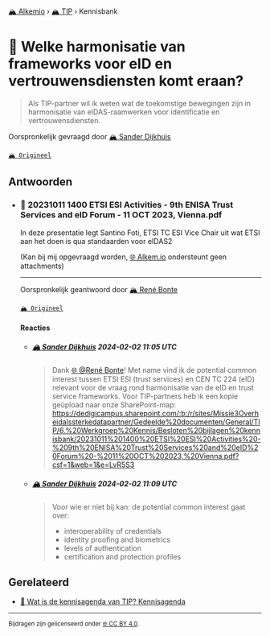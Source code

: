 [🏔️ Alkemio](https://welcome.alkem.io/) › [🏔️ TIP](https://alkem.io/tip/dashboard) › Kennisbank
# 📄 Welke harmonisatie van frameworks voor eID en vertrouwensdiensten komt eraan?
>Als TIP-partner wil ik weten wat de toekomstige bewegingen zijn in harmonisatie van eIDAS-raamwerken voor identificatie en vertrouwensdiensten.

Oorspronkelijk gevraagd door [🏔️ Sander Dijkhuis](https://alkem.io/user/sander-dijkhuis-3912)

[`🏔️ Origineel`](https://alkem.io/tip/collaboration/welkeharmonisatiev-4038)

## Antwoorden
- ### <a id="202310111400etsie-1922"></a> 📌 20231011 1400 ETSI ESI Activities - 9th ENISA Trust Services and eID Forum - 11 OCT 2023, Vienna.pdf
  In deze presentatie legt Santino Foti, ETSI TC ESI Vice Chair uit wat ETSI aan het doen is qua standaarden voor eIDAS2
  
  (Kan bij mij opgevraagd worden, [🌐 Alkem.io](http://Alkem.io) ondersteunt geen attachments)

  ***
  Oorspronkelijk geantwoord door [🏔️ René Bonte](https://alkem.io/tip/collaboration/welkeharmonisatiev-4038/posts/202310111400etsie-1922)

  [`🏔️ Origineel`](https://alkem.io/tip/collaboration/welkeharmonisatiev-4038/posts/202310111400etsie-1922)

  #### Reacties
    - ##### [🏔️ Sander Dijkhuis](https://alkem.io/user/sander-dijkhuis-3912) 2024-02-02 11:05 UTC
      >Dank [🌐 @René Bonte](https://alkem.io/user/rene-bonte-9498)! Met name vind ik de potential common interest tussen ETSI ESI (trust services) en CEN TC 224 (eID) relevant voor de vraag rond harmonisatie van de eID en trust service frameworks. Voor TIP-partners heb ik een kopie geüpload naar onze SharePoint-map: https://dedigicampus.sharepoint.com/:b:/r/sites/Missie3Overheidalssterkedatapartner/Gedeelde%20documenten/General/TIP/6.%20Werkgroep%20Kennis/Besloten%20bijlagen%20kennisbank/20231011%201400%20ETSI%20ESI%20Activities%20-%209th%20ENISA%20Trust%20Services%20and%20eID%20Forum%20-%2011%20OCT%202023,%20Vienna.pdf?csf=1&web=1&e=LvR5S3
    - ##### [🏔️ Sander Dijkhuis](https://alkem.io/user/sander-dijkhuis-3912) 2024-02-02 11:09 UTC
      >Voor wie er niet bij kan: de potential common interest gaat over:
      >- interoperability of credentials
      >- identity proofing and biometrics
      >- levels of authentication
      >- certification and protection profiles
## Gerelateerd
- [📌 Wat is de kennisagenda van TIP? Kennisagenda](watisdekennisagen-9941.md#kennisagenda-5711)
* * *
<small>Bijdragen zijn gelicenseerd onder [🌐 CC BY 4.0](https://creativecommons.org/licenses/by/4.0/deed.nl).</small>
